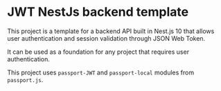 # JWT NestJs backend template

This project is a template for a backend API built in Nest.js 10 that allows user authentication and session validation through JSON Web Token.

It can be used as a foundation for any project that requires user authentication.

This project uses `passport-JWT` and `passport-local` modules from `passport.js`.
